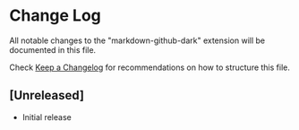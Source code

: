 # Change Log

All notable changes to the "markdown-github-dark" extension will be documented in this file.

Check [Keep a Changelog](http://keepachangelog.com/) for recommendations on how to structure this file.

## [Unreleased]

- Initial release